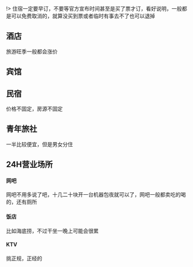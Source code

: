 !> 住宿一定要早订，不要等官方宣布时间甚至是买了票才订，看好说明，一般都是可以免费取消的，就算没买到票或者临时有事去不了也可以退掉

## 酒店
旅游旺季一般都会涨价

## 宾馆

## 民宿
价格不固定，房源不固定

## 青年旅社
一半比较便宜，但是男女分住

## 24H营业场所
#### 网吧  
网吧不用多说了吧，十几二十块开一台机器包夜就可以了，网吧一般都卖吃的喝的，还有厕所

#### 饭店  
比如海底捞，不过干坐一晚上可能会很累

#### KTV
挑正规，正经的